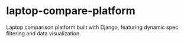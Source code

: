# laptop-compare-platform
Laptop comparison platform built with Django, featuring dynamic spec filtering and data visualization.
